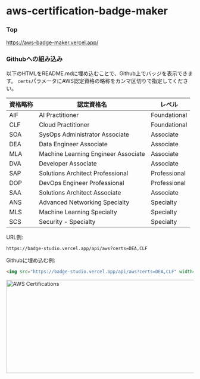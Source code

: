 # aws-certification-badge-maker

### Top

https://aws-badge-maker.vercel.app/

### Githubへの組み込み

以下のHTMLをREADME.mdに埋め込むことで、Github上でバッジを表示できます。
`certs`パラメータにAWS認定資格の略称をカンマ区切りで指定してください。

| 資格略称 | 認定資格名                               | レベル          |
|------|-------------------------------------|--------------|
| AIF  | AI Practitioner                     | Foundational |
| CLF  | Cloud Practitioner                  | Foundational |
| SOA  | SysOps Administrator Associate      | Associate    |
| DEA  | Data Engineer Associate             | Associate    |
| MLA  | Machine Learning Engineer Associate | Associate    |
| DVA  | Developer Associate                 | Associate    |
| SAP  | Solutions Architect Professional    | Professional |
| DOP  | DevOps Engineer Professional        | Professional |
| SAA  | Solutions Architect Associate       | Associate    |
| ANS  | Advanced Networking Specialty       | Specialty    |
| MLS  | Machine Learning Specialty          | Specialty    |
| SCS  | Security - Specialty                | Specialty    |

URL例:

```
https://badge-studio.vercel.app/api/aws?certs=DEA,CLF
```

Githubに埋め込む例:

```html
<img src="https://badge-studio.vercel.app/api/aws?certs=DEA,CLF" width="800" height="250" alt="AWS Certifications">
```

<img src="https://badge-studio.vercel.app/api/aws?certs=DEA,CLF" width="800" height="250" alt="AWS Certifications">

